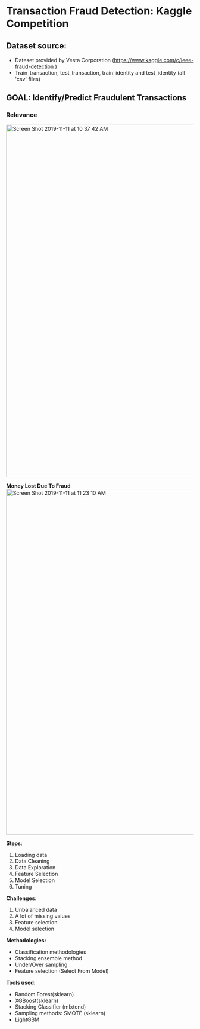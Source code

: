 # Transaction Fraud Detection: Kaggle Competition

## Dataset source:
* Dateset provided by Vesta Corporation (https://www.kaggle.com/c/ieee-fraud-detection )
* Train_transaction, test_transaction, train_identity and test_identity (all 'csv' files)

## GOAL: **Identify/Predict Fraudulent Transactions**

### Relevance
<img width="944" alt="Screen Shot 2019-11-11 at 10 37 42 AM" src="https://user-images.githubusercontent.com/45387763/68604364-eb131a00-046f-11ea-8708-50db0dd62e46.png">

**Money Lost Due To Fraud**
<img width="926" alt="Screen Shot 2019-11-11 at 11 23 10 AM" src="https://user-images.githubusercontent.com/45387763/68607229-c326b500-0475-11ea-9116-ca9147afd7f9.png">

**Steps**:
1. Loading data
2. Data Cleaning
3. Data Exploration
4. Feature Selection
5. Model Selection
6. Tuning

**Challenges**:
1. Unbalanced data
2. A lot of missing values
3. Feature selection 
4. Model selection

**Methodologies:**
- Classification methodologies
- Stacking ensemble method
- Under/Over sampling
- Feature selection (Select From Model)

**Tools used:**
- Random Forest(sklearn)
- XGBoost(sklearn)
- Stacking Classifier (mlxtend)
- Sampling methods: SMOTE (sklearn)
- LightGBM


